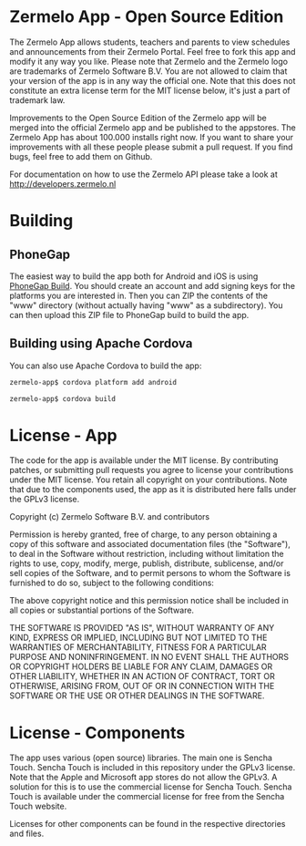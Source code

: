 Zermelo App - Open Source Edition
=================================

The Zermelo App allows students, teachers and parents to view schedules and announcements from their Zermelo Portal. Feel free to
fork this app and modify it any way you like. Please note that Zermelo and the Zermelo logo are trademarks of Zermelo Software B.V.
You are not allowed to claim that your version of the app is in any way the official one. Note that this does not constitute an extra
license term for the MIT license below, it's just a part of trademark law.

Improvements to the Open Source Edition of the Zermelo app will be merged into the official Zermelo app and be published to the appstores.
The Zermelo App has about 100.000 installs right now. If you want to share your improvements with all these people please submit a pull request.
If you find bugs, feel free to add them on Github.

For documentation on how to use the Zermelo API please take a look at http://developers.zermelo.nl

Building
========

PhoneGap
--------

The easiest way to build the app both for Android and iOS is using [PhoneGap Build](https://build.phonegap.com). You should create an account
and add signing keys for the platforms you are interested in. Then you can ZIP the contents of the "www" directory (without actually having
"www" as a subdirectory). You can then upload this ZIP file to PhoneGap build to build the app.

Building using Apache Cordova
-----------------------------

You can also use Apache Cordova to build the app:

````bash
zermelo-app$ cordova platform add android

zermelo-app$ cordova build
````

License - App
=============

The code for the app is available under the MIT license. By contributing patches, or submitting pull requests you agree
to license your contributions under the MIT license. You retain all copyright on your contributions. Note that due to the components used,
the app as it is distributed here falls under the GPLv3 license.

Copyright (c) Zermelo Software B.V. and contributors

Permission is hereby granted, free of charge, to any person
obtaining a copy of this software and associated documentation
files (the "Software"), to deal in the Software without
restriction, including without limitation the rights to use,
copy, modify, merge, publish, distribute, sublicense, and/or sell
copies of the Software, and to permit persons to whom the
Software is furnished to do so, subject to the following
conditions:

The above copyright notice and this permission notice shall be
included in all copies or substantial portions of the Software.

THE SOFTWARE IS PROVIDED "AS IS", WITHOUT WARRANTY OF ANY KIND,
EXPRESS OR IMPLIED, INCLUDING BUT NOT LIMITED TO THE WARRANTIES
OF MERCHANTABILITY, FITNESS FOR A PARTICULAR PURPOSE AND
NONINFRINGEMENT. IN NO EVENT SHALL THE AUTHORS OR COPYRIGHT
HOLDERS BE LIABLE FOR ANY CLAIM, DAMAGES OR OTHER LIABILITY,
WHETHER IN AN ACTION OF CONTRACT, TORT OR OTHERWISE, ARISING
FROM, OUT OF OR IN CONNECTION WITH THE SOFTWARE OR THE USE OR
OTHER DEALINGS IN THE SOFTWARE.

License - Components
====================

The app uses various (open source) libraries. The main one is Sencha Touch. Sencha Touch is included in this repository under the GPLv3
license. Note that the Apple and Microsoft app stores do not allow the GPLv3. A solution for this is to use the commercial license for
Sencha Touch. Sencha Touch is available under the commercial license for free from the Sencha Touch website.

Licenses for other components can be found in the respective directories and files.
